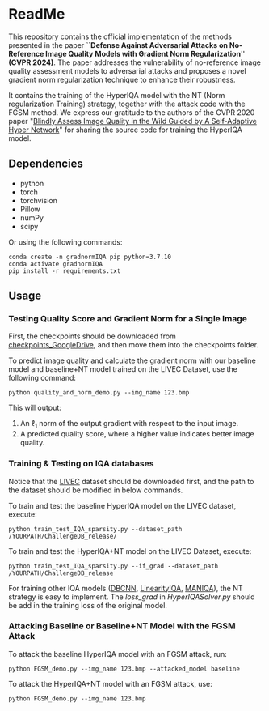 # ReadMe

This repository contains the official implementation of the methods presented in the paper \``**Defense Against Adversarial Attacks on No-Reference Image Quality Models with Gradient Norm Regularization**'' **(CVPR 2024)**. The paper addresses the vulnerability of no-reference image quality assessment models to adversarial attacks and proposes a novel gradient norm regularization technique to enhance their robustness.  

It contains the training of the HyperIQA model with the NT (Norm regularization Training) strategy, together with the attack code with the FGSM method. We express our gratitude to the authors of the CVPR 2020 paper "[Blindly Assess Image Quality in the Wild Guided by A Self-Adaptive Hyper Network](https://openaccess.thecvf.com/content_CVPR_2020/papers/Su_Blindly_Assess_Image_Quality_in_the_Wild_Guided_by_a_CVPR_2020_paper.pdf)" for sharing the source code for training the HyperIQA model.

## Dependencies

- python
- torch
- torchvision
- Pillow
- numPy
- scipy

Or using the following commands:

```
conda create -n gradnormIQA pip python=3.7.10
conda activate gradnormIQA
pip install -r requirements.txt
```

## Usage

### Testing Quality Score and Gradient Norm for a Single Image

First, the checkpoints should be downloaded from [checkpoints_GoogleDrive](https://drive.google.com/drive/u/2/folders/1TvQxZY6290IlkS0iBw1-c277iPkc6OLI), and then move them into the checkpoints folder.

To predict image quality and calculate the gradient norm with our baseline model and baseline+NT model trained on the LIVEC Dataset, use the following command:

```
python quality_and_norm_demo.py --img_name 123.bmp
```

This will output:

1. An $\ell_1$ norm of the output gradient with respect to the input image.
2. A predicted quality score, where a higher value indicates better image quality.

### Training & Testing on IQA databases

Notice that the [LIVEC](https://live.ece.utexas.edu/research/ChallengeDB/index.html) dataset should be downloaded first, and the path to the dataset should be modified in below commands.

To train and test the baseline HyperIQA model on the LIVEC dataset, execute:

```
python train_test_IQA_sparsity.py --dataset_path /YOURPATH/ChallengeDB_release/
```

To train and test the HyperIQA+NT model on the LIVEC Dataset, execute:

```
python train_test_IQA_sparsity.py --if_grad --dataset_path /YOURPATH/ChallengeDB_release
```

For training other IQA models ([DBCNN](https://github.com/zwx8981/DBCNN-PyTorch), [LinearityIQA](https://github.com/lidq92/LinearityIQA), [MANIQA](https://github.com/IIGROUP/MANIQA)), the NT strategy is easy to implement. The *loss_grad* in *HyperIQASolver.py* should be add in the training loss of the original model.

### Attacking Baseline or Baseline+NT Model with the FGSM Attack

To attack the baseline HyperIQA model with an FGSM attack, run:

```
python FGSM_demo.py --img_name 123.bmp --attacked_model baseline
```

To attack the HyperIQA+NT model with an FGSM attack, use:

```
python FGSM_demo.py --img_name 123.bmp
```

